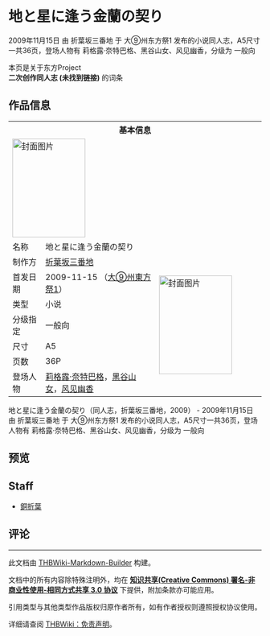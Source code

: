 # 地と星に逢う金蘭の契り

<!-- source html: G:\repos\THBWiki-Markdown-Builder\THBWikiMarkdown\Temp\main\9\99\ns0%3A%E5%9C%B0%E3%81%A8%E6%98%9F%E3%81%AB%E9%80%A2%E3%81%86%E9%87%91%E8%98%AD%E3%81%AE%E5%A5%91%E3%82%8A.html -->

2009年11月15日 由 折葉坂三番地 于 大⑨州东方祭1 发布的小说同人志，A5尺寸一共36页，登场人物有 莉格露·奈特巴格、黑谷山女、风见幽香，分级为 一般向

本页是关于东方Project  
 **二次创作同人志 (未找到链接)** 的词条

## 作品信息

<table><tbody><tr><th colspan="3">基本信息</th></tr><tr><td class="cover-artwork-mobile" colspan="2"><a href="./文件-地と星に逢う金蘭の契り封面.png.md" class="image" title="封面图片"><img alt="封面图片" src="https://upload.thwiki.cc/thumb/e/e2/%E5%9C%B0%E3%81%A8%E6%98%9F%E3%81%AB%E9%80%A2%E3%81%86%E9%87%91%E8%98%AD%E3%81%AE%E5%A5%91%E3%82%8A%E5%B0%81%E9%9D%A2.png/145px-%E5%9C%B0%E3%81%A8%E6%98%9F%E3%81%AB%E9%80%A2%E3%81%86%E9%87%91%E8%98%AD%E3%81%AE%E5%A5%91%E3%82%8A%E5%B0%81%E9%9D%A2.png" decoding="async" loading="lazy" width="145" height="196" srcset="https://upload.thwiki.cc/thumb/e/e2/%E5%9C%B0%E3%81%A8%E6%98%9F%E3%81%AB%E9%80%A2%E3%81%86%E9%87%91%E8%98%AD%E3%81%AE%E5%A5%91%E3%82%8A%E5%B0%81%E9%9D%A2.png/217px-%E5%9C%B0%E3%81%A8%E6%98%9F%E3%81%AB%E9%80%A2%E3%81%86%E9%87%91%E8%98%AD%E3%81%AE%E5%A5%91%E3%82%8A%E5%B0%81%E9%9D%A2.png 1.5x, https://upload.thwiki.cc/thumb/e/e2/%E5%9C%B0%E3%81%A8%E6%98%9F%E3%81%AB%E9%80%A2%E3%81%86%E9%87%91%E8%98%AD%E3%81%AE%E5%A5%91%E3%82%8A%E5%B0%81%E9%9D%A2.png/289px-%E5%9C%B0%E3%81%A8%E6%98%9F%E3%81%AB%E9%80%A2%E3%81%86%E9%87%91%E8%98%AD%E3%81%AE%E5%A5%91%E3%82%8A%E5%B0%81%E9%9D%A2.png 2x" data-file-width="560" data-file-height="758"></a></td>
</tr><tr><td class="label">名称</td><td colspan="2"> 地と星に逢う金蘭の契り </td></tr><tr><td class="label">制作方</td><td><a href="./折葉坂三番地.md" title="折葉坂三番地">折葉坂三番地</a></td><td class="cover-artwork" rowspan="7" style="min-width:196px;"><a href="./文件-地と星に逢う金蘭の契り封面.png.md" class="image" title="封面图片"><img alt="封面图片" src="https://upload.thwiki.cc/thumb/e/e2/%E5%9C%B0%E3%81%A8%E6%98%9F%E3%81%AB%E9%80%A2%E3%81%86%E9%87%91%E8%98%AD%E3%81%AE%E5%A5%91%E3%82%8A%E5%B0%81%E9%9D%A2.png/145px-%E5%9C%B0%E3%81%A8%E6%98%9F%E3%81%AB%E9%80%A2%E3%81%86%E9%87%91%E8%98%AD%E3%81%AE%E5%A5%91%E3%82%8A%E5%B0%81%E9%9D%A2.png" decoding="async" loading="lazy" width="145" height="196" srcset="https://upload.thwiki.cc/thumb/e/e2/%E5%9C%B0%E3%81%A8%E6%98%9F%E3%81%AB%E9%80%A2%E3%81%86%E9%87%91%E8%98%AD%E3%81%AE%E5%A5%91%E3%82%8A%E5%B0%81%E9%9D%A2.png/217px-%E5%9C%B0%E3%81%A8%E6%98%9F%E3%81%AB%E9%80%A2%E3%81%86%E9%87%91%E8%98%AD%E3%81%AE%E5%A5%91%E3%82%8A%E5%B0%81%E9%9D%A2.png 1.5x, https://upload.thwiki.cc/thumb/e/e2/%E5%9C%B0%E3%81%A8%E6%98%9F%E3%81%AB%E9%80%A2%E3%81%86%E9%87%91%E8%98%AD%E3%81%AE%E5%A5%91%E3%82%8A%E5%B0%81%E9%9D%A2.png/289px-%E5%9C%B0%E3%81%A8%E6%98%9F%E3%81%AB%E9%80%A2%E3%81%86%E9%87%91%E8%98%AD%E3%81%AE%E5%A5%91%E3%82%8A%E5%B0%81%E9%9D%A2.png 2x" data-file-width="560" data-file-height="758"></a></td>
</tr><tr><td class="label">首发日期</td><td>2009-11-15&#160;（<a href="/展会作品列表?e=%E5%A4%A7%E2%91%A8%E5%B7%9E%E4%B8%9C%E6%96%B9%E7%A5%AD%231">大⑨州東方祭1</a>）</td></tr><tr><td class="label">类型</td><td>小说</td></tr><tr><td class="label">分级指定</td><td>一般向</td></tr><tr><td class="label">尺寸</td><td>A5</td></tr><tr><td class="label">页数</td><td>36P</td></tr><tr><td class="label">登场人物</td><td><a href="./莉格露·奈特巴格.md" title="莉格露·奈特巴格">莉格露·奈特巴格</a>，<a href="./黑谷山女.md" title="黑谷山女">黑谷山女</a>，<a href="./风见幽香.md" title="风见幽香">风见幽香</a></td></tr></tbody></table>

地と星に逢う金蘭の契り（同人志，折葉坂三番地，2009） - 2009年11月15日 由 折葉坂三番地 于 大⑨州东方祭1 发布的小说同人志，A5尺寸一共36页，登场人物有 莉格露·奈特巴格、黑谷山女、风见幽香，分级为 一般向

## 预览

## Staff
- [銅折葉](./銅折葉.md)


## 评论




---

此文档由 [THBWiki-Markdown-Builder](https://github.com/Delsin-Yu/THBWiki-Markdown-Builder) 构建。

文档中的所有内容除特殊注明外，均在 [**知识共享(Creative Commons) 署名-非商业性使用-相同方式共享 3.0 协议**](https://creativecommons.org/licenses/by-sa/3.0/deed.zh-hans) 下提供，附加条款亦可能应用。

引用类型与其他类型作品版权归原作者所有，如有作者授权则遵照授权协议使用。

详细请查阅 [THBWiki：免责声明](https://thbwiki.cc/THBWiki:%E5%85%8D%E8%B4%A3%E5%A3%B0%E6%98%8E)。

